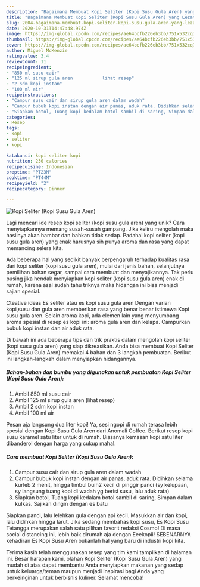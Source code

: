 ```yaml
---
description: "Bagaimana Membuat Kopi Seliter (Kopi Susu Gula Aren) yang Lezat"
title: "Bagaimana Membuat Kopi Seliter (Kopi Susu Gula Aren) yang Lezat"
slug: 2004-bagaimana-membuat-kopi-seliter-kopi-susu-gula-aren-yang-lezat
date: 2020-10-31T14:47:48.974Z
image: https://img-global.cpcdn.com/recipes/ae64bcfb226eb3bb/751x532cq70/kopi-seliter-kopi-susu-gula-aren-foto-resep-utama.jpg
thumbnail: https://img-global.cpcdn.com/recipes/ae64bcfb226eb3bb/751x532cq70/kopi-seliter-kopi-susu-gula-aren-foto-resep-utama.jpg
cover: https://img-global.cpcdn.com/recipes/ae64bcfb226eb3bb/751x532cq70/kopi-seliter-kopi-susu-gula-aren-foto-resep-utama.jpg
author: Miguel McKenzie
ratingvalue: 3.4
reviewcount: 11
recipeingredient:
- "850 ml susu cair"
- "125 ml sirup gula aren           lihat resep"
- "2 sdm kopi instan"
- "100 ml air"
recipeinstructions:
- "Campur susu cair dan sirup gula aren dalam wadah"
- "Campur bubuk kopi instan dengan air panas, aduk rata. Didihkan selama kurleb 2 menit, hingga timbul buih2 kecil di pinggir panci (sy kelupaan, sy langsung tuang kopi di wadah yg berisi susu, lalu aduk rata)"
- "Siapkan botol, Tuang kopi kedalam botol sambil di saring, Simpan dalam kulkas. Sajikan dingin dengan es batu"
categories:
- Resep
tags:
- kopi
- seliter
- kopi

katakunci: kopi seliter kopi 
nutrition: 230 calories
recipecuisine: Indonesian
preptime: "PT23M"
cooktime: "PT44M"
recipeyield: "2"
recipecategory: Dinner

---
```



![Kopi Seliter (Kopi Susu Gula Aren)](https://img-global.cpcdn.com/recipes/ae64bcfb226eb3bb/751x532cq70/kopi-seliter-kopi-susu-gula-aren-foto-resep-utama.jpg)

Lagi mencari ide resep kopi seliter (kopi susu gula aren) yang unik? Cara menyiapkannya memang susah-susah gampang. Jika keliru mengolah maka hasilnya akan hambar dan bahkan tidak sedap. Padahal kopi seliter (kopi susu gula aren) yang enak harusnya sih punya aroma dan rasa yang dapat memancing selera kita.

Ada beberapa hal yang sedikit banyak berpengaruh terhadap kualitas rasa dari kopi seliter (kopi susu gula aren), mulai dari jenis bahan, selanjutnya pemilihan bahan segar, sampai cara membuat dan menyajikannya. Tak perlu pusing jika hendak menyiapkan kopi seliter (kopi susu gula aren) enak di rumah, karena asal sudah tahu triknya maka hidangan ini bisa menjadi sajian spesial.

Cteative ideas Es seliter atau es kopi susu gula aren Dengan varian kopi,susu dan gula aren memberikan rasa yang benar benar istimewa Kopi susu gula aren. Selain aroma kopi, ada elemen lain yang menyumbang aroma spesial di resep es kopi ini: aroma gula aren dan kelapa. Campurkan bubuk kopi instan dan air aduk rata.


Di bawah ini ada beberapa tips dan trik praktis dalam mengolah kopi seliter (kopi susu gula aren) yang siap dikreasikan. Anda bisa membuat Kopi Seliter (Kopi Susu Gula Aren) memakai 4 bahan dan 3 langkah pembuatan. Berikut ini langkah-langkah dalam menyiapkan hidangannya.

<!--inarticleads1-->

##### Bahan-bahan dan bumbu yang digunakan untuk pembuatan Kopi Seliter (Kopi Susu Gula Aren):

1. Ambil 850 ml susu cair
1. Ambil 125 ml sirup gula aren           (lihat resep)
1. Ambil 2 sdm kopi instan
1. Ambil 100 ml air


Pesan aja langsung dua liter kopi! Ya, sesi ngopi di rumah terasa lebih spesial dengan Kopi Susu Gula Aren dari Anomali Coffee. Berikut resep kopi susu karamel satu liter untuk di rumah. Biasanya kemasan kopi satu liter dibanderol dengan harga yang cukup mahal. 

<!--inarticleads2-->

##### Cara membuat Kopi Seliter (Kopi Susu Gula Aren):

1. Campur susu cair dan sirup gula aren dalam wadah
1. Campur bubuk kopi instan dengan air panas, aduk rata. Didihkan selama kurleb 2 menit, hingga timbul buih2 kecil di pinggir panci (sy kelupaan, sy langsung tuang kopi di wadah yg berisi susu, lalu aduk rata)
1. Siapkan botol, Tuang kopi kedalam botol sambil di saring, Simpan dalam kulkas. Sajikan dingin dengan es batu


Siapkan panci, lalu lelehkan gula dengan api kecil. Masukkan air dan kopi, lalu didihkan hingga larut. Jika sedang membahas kopi susu, Es Kopi Susu Tetangga merupakan salah satu pilihan favorit redaksi Cosmo! Di masa social distancing ini, lebih baik dirumah aja dengan Eeekopii! SEBENARNYA kehadiran Es Kopi Susu Aren bukanlah hal yang baru di industri kopi kita. 

Terima kasih telah menggunakan resep yang tim kami tampilkan di halaman ini. Besar harapan kami, olahan Kopi Seliter (Kopi Susu Gula Aren) yang mudah di atas dapat membantu Anda menyiapkan makanan yang sedap untuk keluarga/teman maupun menjadi inspirasi bagi Anda yang berkeinginan untuk berbisnis kuliner. Selamat mencoba!
